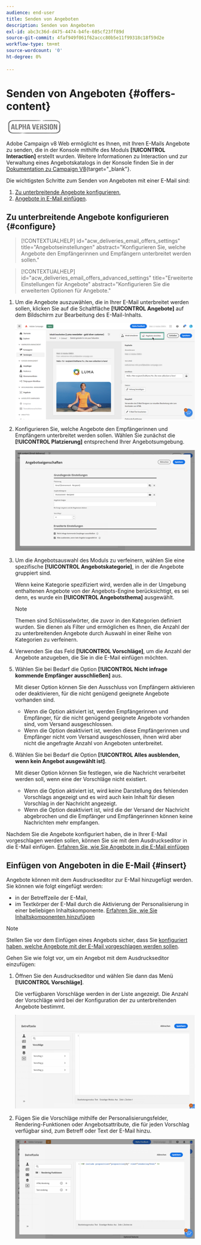 ```yaml
---
audience: end-user
title: Senden von Angeboten
description: Senden von Angeboten
exl-id: abc3c36d-d475-4474-b4fe-685cf23ff89d
source-git-commit: 4faf949f061f62accc80b5e11f99318c18f59d2e
workflow-type: tm+mt
source-wordcount: '0'
ht-degree: 0%

---
```


# Senden von Angeboten {#offers-content}

![](../assets/do-not-localize/badge.png)

Adobe Campaign v8 Web ermöglicht es Ihnen, mit Ihren E-Mails Angebote zu senden, die in der Konsole mithilfe des Moduls **[!UICONTROL Interaction]** erstellt wurden. Weitere Informationen zu Interaction und zur Verwaltung eines Angebotskatalogs in der Konsole finden Sie in der [Dokumentation zu Campaign V8](https://experienceleague.adobe.com/docs/campaign/campaign-v8/offers/interaction.html?lang=de){target="_blank"}.

Die wichtigsten Schritte zum Senden von Angeboten mit einer E-Mail sind:

1. [Zu unterbreitende Angebote konfigurieren](#configure),
1. [Angebote in E-Mail einfügen](#insert).

## Zu unterbreitende Angebote konfigurieren {#configure}

>[!CONTEXTUALHELP]
>id="acw_deliveries_email_offers_settings"
>title="Angebotseinstellungen"
>abstract="Konfigurieren Sie, welche Angebote den Empfängerinnen und Empfängern unterbreitet werden sollen."

>[!CONTEXTUALHELP]
>id="acw_deliveries_email_offers_advanced_settings"
>title="Erweiterte Einstellungen für Angebote"
>abstract="Konfigurieren Sie die erweiterten Optionen für Angebote."

1. Um die Angebote auszuwählen, die in Ihrer E-Mail unterbreitet werden sollen, klicken Sie auf die Schaltfläche **[!UICONTROL Angebote]** auf dem Bildschirm zur Bearbeitung des E-Mail-Inhalts.

   ![](assets/setup-offers.png)

1. Konfigurieren Sie, welche Angebote den Empfängerinnen und Empfängern unterbreitet werden sollen. Wählen Sie zunächst die **[!UICONTROL Platzierung]** entsprechend Ihrer Angebotsumgebung.

   ![](assets/create-content-offers.png)

1. Um die Angebotsauswahl des Moduls zu verfeinern, wählen Sie eine spezifische **[!UICONTROL Angebotskategorie]**, in der die Angebote gruppiert sind.

   Wenn keine Kategorie spezifiziert wird, werden alle in der Umgebung enthaltenen Angebote von der Angebots-Engine berücksichtigt, es sei denn, es wurde ein **[!UICONTROL Angebotsthema]** ausgewählt.

   >[!NOTE]
   >
   >Themen sind Schlüsselwörter, die zuvor in den Kategorien definiert wurden. Sie dienen als Filter und ermöglichen es Ihnen, die Anzahl der zu unterbreitenden Angebote durch Auswahl in einer Reihe von Kategorien zu verfeinern.

1. Verwenden Sie das Feld **[!UICONTROL Vorschläge]**, um die Anzahl der Angebote anzugeben, die Sie in die E-Mail einfügen möchten.

1. Wählen Sie bei Bedarf die Option **[!UICONTROL Nicht infrage kommende Empfänger ausschließen]** aus.

   Mit dieser Option können Sie den Ausschluss von Empfängern aktivieren oder deaktivieren, für die nicht genügend geeignete Angebote vorhanden sind.

   * Wenn die Option aktiviert ist, werden Empfängerinnen und Empfänger, für die nicht genügend geeignete Angebote vorhanden sind, vom Versand ausgeschlossen.
   * Wenn die Option deaktiviert ist, werden diese Empfängerinnen und Empfänger nicht vom Versand ausgeschlossen, ihnen wird aber nicht die angefragte Anzahl von Angeboten unterbreitet.

1. Wählen Sie bei Bedarf die Option **[!UICONTROL Alles ausblenden, wenn kein Angebot ausgewählt ist]**.

   Mit dieser Option können Sie festlegen, wie die Nachricht verarbeitet werden soll, wenn eine der Vorschläge nicht existiert.

   * Wenn die Option aktiviert ist, wird keine Darstellung des fehlenden Vorschlags angezeigt und es wird auch kein Inhalt für diesen Vorschlag in der Nachricht angezeigt.
   * Wenn die Option deaktiviert ist, wird die der Versand der Nachricht abgebrochen und die Empfänger und Empfängerinnen können keine Nachrichten mehr empfangen.

Nachdem Sie die Angebote konfiguriert haben, die in Ihrer E-Mail vorgeschlagen werden sollen, können Sie sie mit dem Ausdruckseditor in die E-Mail einfügen. [Erfahren Sie, wie Sie Angebote in die E-Mail einfügen](#insert)

## Einfügen von Angeboten in die E-Mail {#insert}

Angebote können mit dem Ausdruckseditor zur E-Mail hinzugefügt werden. Sie können wie folgt eingefügt werden:

* in der Betreffzeile der E-Mail,
* im Textkörper der E-Mail durch die Aktivierung der Personalisierung in einer beliebigen Inhaltskomponente. [Erfahren Sie, wie Sie Inhaltskomponenten hinzufügen](content-components.md)

>[!NOTE]
>
>Stellen Sie vor dem Einfügen eines Angebots sicher, dass Sie [konfiguriert haben, welche Angebote mit der E-Mail vorgeschlagen werden sollen](#configure).

Gehen Sie wie folgt vor, um ein Angebot mit dem Ausdruckseditor einzufügen:

1. Öffnen Sie den Ausdruckseditor und wählen Sie dann das Menü **[!UICONTROL Vorschläge]**.

   Die verfügbaren Vorschläge werden in der Liste angezeigt. Die Anzahl der Vorschläge wird bei der Konfiguration der zu unterbreitenden Angebote bestimmt.

   ![](assets/offer-insertion.png)

1. Fügen Sie die Vorschläge mithilfe der Personalisierungsfelder, Rendering-Funktionen oder Angebotsattribute, die für jeden Vorschlag verfügbar sind, zum Betreff oder Text der E-Mail hinzu.

   ![](assets/offer-inserted.png)
